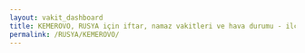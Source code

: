 ```yaml
---
layout: vakit_dashboard
title: KEMEROVO, RUSYA için iftar, namaz vakitleri ve hava durumu - ilçe/eyalet seç
permalink: /RUSYA/KEMEROVO/
---
```


<script type="text/javascript">
  var GLOBAL_COUNTRY = 'RUSYA';
  var GLOBAL_CITY = 'KEMEROVO';
  var GLOBAL_STATE = '';
  var lat = 72;
  var lon = 21;
</script>
